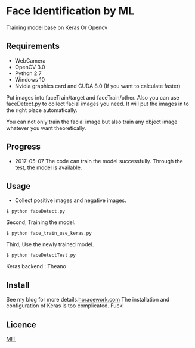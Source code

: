 # Face Identification by ML

Training model base on Keras Or Opencv


## Requirements

* WebCamera
* OpenCV 3.0
* Python 2.7
* Windows 10
* Nvidia graphics card and CUDA 8.0 (If you want to calculate faster)

Put images into faceTrain/target and faceTrain/other.
Also you can use faceDetect.py to collect facial images you need. It will put the images in to the right place automatically.

You can not only train the facial image but also train any object image whatever you want theoretically.

## Progress
* 2017-05-07 The code can train the model successfully. Through the test, the model is available.

## Usage
* Collect positive images and negative images.

```
$ python faceDetect.py
```


Second, Training the model.

```
$ python face_train_use_keras.py
```

Third, Use the newly trained model.

```
$ python faceDetectTest.py
```

Keras backend : Theano

## Install
See my blog for more details.[horacework.com](http://horacwork.com)
The installation and configuration of Keras is too complicated. Fuck!

## Licence

[MIT](https://github.com/Hironsan/BossSensor/blob/master/LICENSE)
